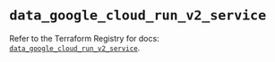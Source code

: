 # `data_google_cloud_run_v2_service`

Refer to the Terraform Registry for docs: [`data_google_cloud_run_v2_service`](https://registry.terraform.io/providers/hashicorp/google-beta/6.23.0/docs/data-sources/google_cloud_run_v2_service).
